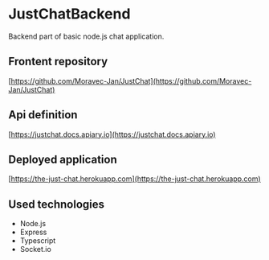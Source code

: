 # JustChatBackend
Backend part of basic node.js chat application.

## Frontent repository
[https://github.com/Moravec-Jan/JustChat](https://github.com/Moravec-Jan/JustChat)

## Api definition
[https://justchat.docs.apiary.io](https://justchat.docs.apiary.io)


## Deployed application 
[https://the-just-chat.herokuapp.com](https://the-just-chat.herokuapp.com) 

## Used technologies
* Node.js
* Express
* Typescript
* Socket.io
